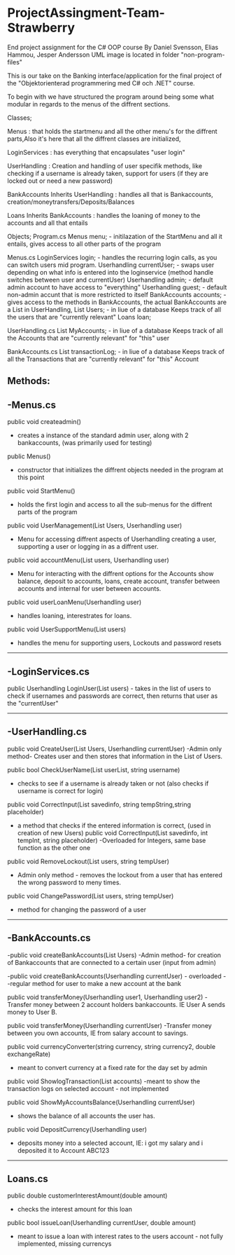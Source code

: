 # ProjectAssingment-Team-Strawberry
End project assignment for the C# OOP course By Daniel Svensson, Elias Hammou, Jesper Andersson
UML image is located in folder "non-program-files"

This is our take on the Banking interface/application for the final project of the "Objektorienterad programmering med C# och .NET" course.

To begin with we have structured the program around being some what modular in regards to the menus of the diffrent sections.

Classes;

Menus : that holds the startmenu and all the other menu's for the diffrent parts,Also it's here that all the diffrent classes are initialized,

LoginServices : has everything that encapsulates "user login"

UserHandling : Creation and handling of user specifik methods, like checking if a username is already taken, 
support for users (if they are locked out or need a new password)

BankAccounts Inherits UserHandling : handles all that is Bankaccounts, creation/moneytransfers/Deposits/Balances

Loans Inherits BankAccounts : handles the loaning of money to the accounts and all that entails

Objects;
Program.cs
Menus menu; - initilazation of the StartMenu and all it entails, gives access to all other parts of the program

Menus.cs
LoginServices login; - handles the recurring login calls, as you can switch users mid program.
Userhandling currentUser; - swaps user depending on what info is entered into the loginservice (method handle switches between user and currentUser)
Userhandling admin; - default admin account to have access to "everything"
Userhandling guest; - default non-admin accunt that is more restricted to itself
BankAccounts accounts; - gives access to the methods in BankAccounts, the actual BankAccounts are a List in UserHandling, 
List<Userhandling> Users; - in liue of a database Keeps track of all the users that are "currently relevant" 
Loans loan;

UserHandling.cs
List<BankAccounts> MyAccounts; - in liue of a database Keeps track of all the Accounts that are "currently relevant" for "this" user

BankAccounts.cs
List<string> transactionLog; - in liue of a database Keeps track of all the Transactions that are "currently relevant" for "this" Account

Methods:
-------------------------
-Menus.cs
-------------------------
  public void createadmin() 
  - creates a instance of the standard admin user, along with 2 bankaccounts, (was primarily used for testing)
  
  public Menus() 
  - constructor that initializes the diffrent objects needed in the program at this point
  
  public void StartMenu() 
  - holds the first login and access to all the sub-menus for the diffrent parts of the program
  
  public void UserManagement(List<Userhandling> Users, Userhandling user) 
  - Menu for accessing diffrent aspects of Userhandling creating a user, supporting a user or logging in as a diffrent user.
  
  public void accountMenu(List<Userhandling> users, Userhandling user) 
  - Menu for interacting with the diffrent options for the Accounts show balance,
  deposit to accounts, loans, create account, transfer between accounts and internal for user between accounts.

  public void userLoanMenu(Userhandling user) 
  - handles loaning, interestrates for loans.
  
  public void UserSupportMenu(List<Userhandling> users) 
  - handles the menu for supporting users, Lockouts and password resets
-------------------------
-LoginServices.cs
-------------------------
  public Userhandling LoginUser(List<Userhandling> users) - takes in the list of users to check if usernames and passwords are correct,
  then returns that user as the "currentUser"
  
-------------------------
-UserHandling.cs
-------------------------
  public void CreateUser(List<Userhandling> Users, Userhandling currentUser) 
  -Admin only method-  Creates user and then stores that information in the List of Users.
  
  public bool CheckUserName(List<Userhandling> userList, string username) 
  - checks to see if a username is already taken or not (also checks if username is correct for login)
  
  public void CorrectInput(List<string> savedinfo, string tempString,string placeholder)
  - a method that checks if the entered information is correct, (used in creation of new Users)
  public void CorrectInput(List<int> savedinfo, int tempInt, string placeholder)
  -Overloaded for Integers, same base function as the other one
  
  public void RemoveLockout(List<Userhandling> users, string tempUser)
  - Admin only method - removes the lockout from a user that has entered the wrong password to meny times.
  
  public void ChangePassword(List<Userhandling> users, string tempUser)
  - method for changing the password of a user
-------------------------
-BankAccounts.cs
-------------------------
  -public void createBankAccounts(List<Userhandling> Users) 
  -Admin method- for creation of Bankaccounts that are connected to a certain user (input from admin)
  
  -public void createBankAccounts(Userhandling currentUser) - overloaded - 
  -regular method for user to make a new account at the bank
  
  public void transferMoney(Userhandling user1, Userhandling user2)
  -Transfer money between 2 account holders bankaccounts. IE User A sends money to User B.
  
  public void transferMoney(Userhandling currentUser)
  -Transfer money between you own accounts, IE from salary account to savings.
  
  public void currencyConverter(string currency, string currency2, double exchangeRate)
  - meant to convert currency at a fixed rate for the day set by admin
  
  public void ShowlogTransaction(List<BankAccounts> accounts)
  -meant to show the transaction logs on selected account - not implemented
  
  public void ShowMyAccountsBalance(Userhandling currentUser)
  - shows the balance of all accounts the user has.
  
  public void DepositCurrency(Userhandling user)
  - deposits money into a selected account, IE: i got my salary and i deposited it to Account ABC123

-------------------------
Loans.cs
-------------------------
  public double customerInterestAmount(double amount)
  - checks the interest amount for this loan
  
  public bool issueLoan(Userhandling currentUser, double amount)
  - meant to issue a loan with interest rates to the users account - not fully implemented, missing currencys
